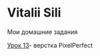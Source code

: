 # Vitalii Sili
Мои домашние задания

[Урок 13]("rolisangor.github.io/leson_13/src/")- верстка PixelPerfect
